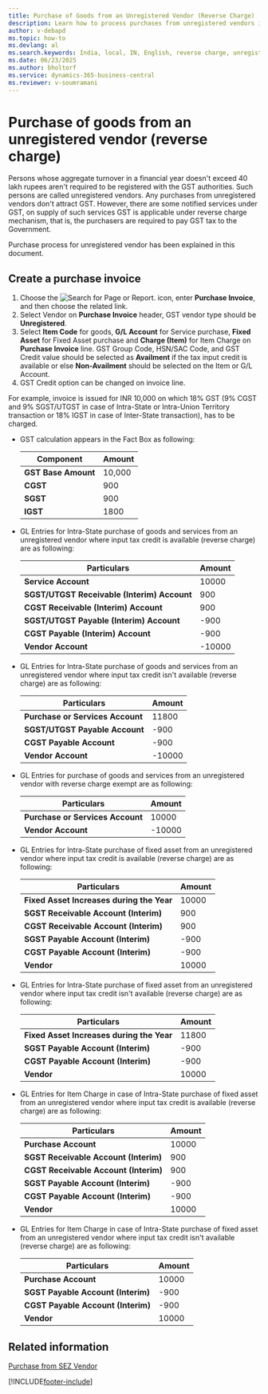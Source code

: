 ```yaml
---
title: Purchase of Goods from an Unregistered Vendor (Reverse Charge)
description: Learn how to process purchases from unregistered vendors in India under the GST reverse charge mechanism in Dynamics 365 Business Central.
author: v-debapd
ms.topic: how-to
ms.devlang: al
ms.search.keywords: India, local, IN, English, reverse charge, unregistered vendor, create purchase invoice
ms.date: 06/23/2025
ms.author: bholtorf
ms.service: dynamics-365-business-central
ms.reviewer: v-soumramani
---
```


# Purchase of goods from an unregistered vendor (reverse charge)

Persons whose aggregate turnover in a financial year doesn't exceed 40 lakh rupees aren't required to be registered with the GST authorities. Such persons are called unregistered vendors. Any purchases from unregistered vendors don't attract GST. However, there are some notified services under GST, on supply of such services GST is applicable under reverse charge mechanism, that is, the purchasers are required to pay GST tax to the Government.

Purchase process for unregistered vendor has been explained in this document.

## Create a purchase invoice

1. Choose the ![Search for Page or Report.](image/search_small.png "Search for Page or Report icon") icon, enter **Purchase Invoice**, and then choose the related link. 
1. Select Vendor on **Purchase Invoice** header, GST vendor type should be **Unregistered**.
1. Select **Item Code** for goods, **G/L Account** for Service purchase, **Fixed Asset** for Fixed Asset purchase and **Charge (Item)** for Item Charge on **Purchase Invoice** line. GST Group Code, HSN/SAC Code, and GST Credit value should be selected as **Availment** if the tax input credit is available or else **Non-Availment** should be selected on the Item or G/L Account. 
1. GST Credit option can be changed on invoice line.

For example, invoice is issued for INR 10,000 on which 18% GST (9% CGST and 9% SGST/UTGST in case of Intra-State or Intra-Union Territory transaction or 18% IGST in case of Inter-State transaction), has to be charged.

- GST calculation appears in the Fact Box as following:

    |Component|Amount|
    |----------------------------------|---------------------------------------|  
    |**GST Base Amount**|10,000|  
    |**CGST**|900|  
    |**SGST**|900|
    |**IGST**|1800|

- GL Entries for Intra-State purchase of goods and services from an unregistered vendor where input tax credit is available (reverse charge) are as following:

    |Particulars|Amount|
    |----------------------------------|---------------------------------------|  
    |**Service Account**|10000|  
    |**SGST/UTGST Receivable (Interim) Account**|900|
    |**CGST Receivable (Interim) Account**|900|
    |**SGST/UTGST Payable (Interim) Account**|-900|
    |**CGST Payable (Interim) Account**|-900|
    |**Vendor Account**|-10000|

- GL Entries for Intra-State purchase of goods and services from an unregistered vendor where input tax credit isn't available (reverse charge) are as following:

    |Particulars|Amount|
    |----------------------------------|---------------------------------------|  
    |**Purchase or Services Account**|11800|  
    |**SGST/UTGST Payable Account**|-900|
    |**CGST Payable Account**|-900|
    |**Vendor Account**|-10000|

- GL Entries for purchase of goods and services from an unregistered vendor with reverse charge exempt are as following:

    |Particulars|Amount|
    |----------------------------------|---------------------------------------|  
    |**Purchase or Services Account**|10000|  
    |**Vendor Account**|-10000|

- GL Entries for Intra-State purchase of fixed asset from an unregistered vendor where input tax credit is available (reverse charge) are as following:

    |Particulars|Amount|
    |----------------------------------|---------------------------------------|
    |**Fixed Asset Increases during the Year**|10000|
    |**SGST Receivable Account (Interim)**|900|
    |**CGST Receivable Account (Interim)**|900|
    |**SGST Payable Account (Interim)**|-900|
    |**CGST Payable Account (Interim)**|-900|
    |**Vendor**|10000|

- GL Entries for Intra-State purchase of fixed asset from an unregistered vendor where input tax credit isn't available (reverse charge) are as following:

    |Particulars|Amount|
    |----------------------------------|---------------------------------------|
    |**Fixed Asset Increases during the Year**|11800|
    |**SGST Payable Account (Interim)**|-900|
    |**CGST Payable Account (Interim)**|-900|
    |**Vendor**|10000|

- GL Entries for Item Charge in case of Intra-State purchase of fixed asset from an unregistered vendor where input tax credit is available (reverse charge) are as following:

    |Particulars|Amount|
    |----------------------------------|---------------------------------------| 
    |**Purchase Account**|10000|
    |**SGST Receivable Account (Interim)**|900|
    |**CGST Receivable Account (Interim)**|900|
    |**SGST Payable Account (Interim)**|-900|
    |**CGST Payable Account (Interim)**|-900|
    |**Vendor**|10000|

- GL Entries for Item Charge in case of Intra-State purchase of fixed asset from an unregistered vendor where input tax credit isn't available (reverse charge) are as following:

    |Particulars|Amount|
    |----------------------------------|---------------------------------------|
    |**Purchase Account**|10000|
    |**SGST Payable Account (Interim)**|-900|
    |**CGST Payable Account (Interim)**|-900|
    |**Vendor**|10000|

## Related information

[Purchase from SEZ Vendor](GST-Purchase-from-SEZ-Vendor.md)

[!INCLUDE[footer-include](../../includes/footer-banner.md)]
